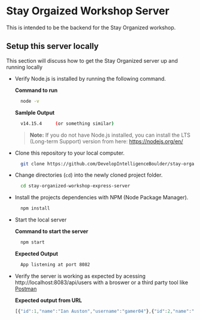 # Stay Orgaized Workshop Server
This is intended to be the backend for the Stay Organized workshop.

## Setup this server locally
This section will discuss how to get the Stay Organized server up and running locally

- Verify Node.js is installed by running the following command.
  
  **Command to run**
  ```bash
    node -v
  ```
  **Samlple Output**
  ```bash
    v14.15.4     (or something similar)
  ```

  > **Note:** If you do not have Node.js installed, you can install the LTS (Long-term Support) version from here: https://nodejs.org/en/

- Clone this repository to your local computer.

  ```bash
    git clone https://github.com/DevelopIntelligenceBoulder/stay-organized-workshop-express-server
  ```

- Change directories (`cd`) into the newly cloned project folder.

  ```bash
    cd stay-organized-workshop-express-server
  ```

- Install the projects dependencies with NPM (Node Package Manager).
  
  ```bash
    npm install
  ```

- Start the local server

  **Command to start the server**
  ```bash
    npm start
  ```

  **Expected Output**
  ```bash
    App listening at port 8082
  ```

- Verify the server is working as expected by acessing http://localhost:8083/api/users with a broswer or a third party tool like [Postman](https://www.postman.com/)

  **Expected output from URL**
  ```js
  [{"id":1,"name":"Ian Auston","username":"gamer04"},{"id":2,"name":"Siddalee Grace","username":"cheer"},{"id":3,"name":"Pursalane Faith","username":"farmgirl"},{"id":4,"name":"Zephaniah Hughes","username":"corndog"},{"id":5,"name":"Ezra Aidden","username":"theaterkid"},{"id":6,"name":"Elisha Aslan","username":"gamer05"},{"id":7,"name":"Betty Smalltree","username":"betty812"}]
  ```





